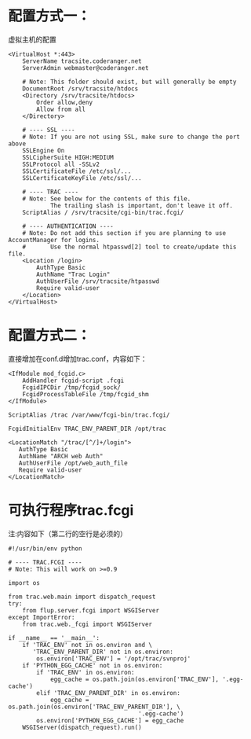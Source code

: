 # 配置方式一：
  虚拟主机的配置

    <VirtualHost *:443>
        ServerName tracsite.coderanger.net
        ServerAdmin webmaster@coderanger.net
        
        # Note: This folder should exist, but will generally be empty
        DocumentRoot /srv/tracsite/htdocs
        <Directory /srv/tracsite/htdocs>
            Order allow,deny
            Allow from all
        </Directory>
        
        # ---- SSL ----
        # Note: If you are not using SSL, make sure to change the port above
        SSLEngine On
        SSLCipherSuite HIGH:MEDIUM    
        SSLProtocol all -SSLv2
        SSLCertificateFile /etc/ssl/...
        SSLCertificateKeyFile /etc/ssl/...
            
        # ---- TRAC ----
        # Note: See below for the contents of this file.
                The trailing slash is important, don't leave it off.
        ScriptAlias / /srv/tracsite/cgi-bin/trac.fcgi/
        
        # ---- AUTHENTICATION ----
        # Note: Do not add this section if you are planning to use AccountManager for logins.
        #       Use the normal htpasswd[2] tool to create/update this file.
        <Location /login>
            AuthType Basic
            AuthName "Trac Login"
            AuthUserFile /srv/tracsite/htpasswd
            Require valid-user
        </Location>
    </VirtualHost>

# 配置方式二：
  直接增加在conf.d增加trac.conf，内容如下：

    <IfModule mod_fcgid.c>
        AddHandler fcgid-script .fcgi
        FcgidIPCDir /tmp/fcgid_sock/
        FcgidProcessTableFile /tmp/fcgid_shm
    </IfModule>
    
    ScriptAlias /trac /var/www/fcgi-bin/trac.fcgi/
    
    FcgidInitialEnv TRAC_ENV_PARENT_DIR /opt/trac
    
    <LocationMatch "/trac/[^/]+/login">
       AuthType Basic
       AuthName "ARCH web Auth"
       AuthUserFile /opt/web_auth_file
       Require valid-user
    </LocationMatch>

# 可执行程序trac.fcgi
  注:内容如下（第二行的空行是必须的）

    #!/usr/bin/env python
    
    # ---- TRAC.FCGI ----
    # Note: This will work on >=0.9
    
    import os
    
    from trac.web.main import dispatch_request
    try:
        from flup.server.fcgi import WSGIServer
    except ImportError:
        from trac.web._fcgi import WSGIServer
    
    if __name__ == '__main__':
        if 'TRAC_ENV' not in os.environ and \
           'TRAC_ENV_PARENT_DIR' not in os.environ:
            os.environ['TRAC_ENV'] = '/opt/trac/svnproj'
        if 'PYTHON_EGG_CACHE' not in os.environ:
            if 'TRAC_ENV' in os.environ:
                egg_cache = os.path.join(os.environ['TRAC_ENV'], '.egg-cache')
            elif 'TRAC_ENV_PARENT_DIR' in os.environ:
                egg_cache = os.path.join(os.environ['TRAC_ENV_PARENT_DIR'], \
                                         '.egg-cache')
            os.environ['PYTHON_EGG_CACHE'] = egg_cache
        WSGIServer(dispatch_request).run()

